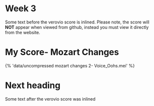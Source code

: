 # Week 3

Some text before the verovio score is inlined.
Please note, the score will **NOT** appear when viewed from github, instead you must view it directly from the website.

# My Score- Mozart Changes

{% 'data/uncompressed mozart changes 2- Voice_Oohs.mei' %}

# Next heading

Some text after the verovio score was inlined
